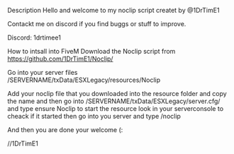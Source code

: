 Description
Hello and welcome to my noclip script createt by @1DrTimE1

Contackt me on discord if you find buggs or stuff to improve.

Discord: 1drtimee1

How to intsall into FiveM
Download the Noclip script from https://github.com/1DrTimE1/Noclip/

Go into your server files
/SERVERNAME/txData/ESXLegacy/resources/Noclip

Add your noclip file that you downloaded into the resource folder and copy the name
and then go into /SERVERNAME/txData/ESXLegacy/server.cfg/ and type ensure Noclip
to start the resource look in your serverconsole to cheack if it started then go
into you server and type /noclip

And then you are done your welcome (:

//1DrTimE1
